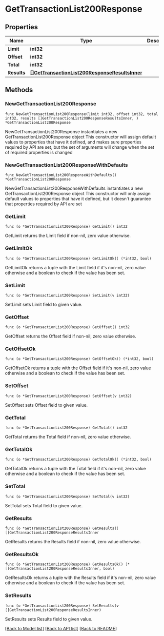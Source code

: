 # GetTransactionList200Response

## Properties

Name | Type | Description | Notes
------------ | ------------- | ------------- | -------------
**Limit** | **int32** |  | 
**Offset** | **int32** |  | 
**Total** | **int32** |  | 
**Results** | [**[]GetTransactionList200ResponseResultsInner**](GetTransactionList200ResponseResultsInner.md) |  | 

## Methods

### NewGetTransactionList200Response

`func NewGetTransactionList200Response(limit int32, offset int32, total int32, results []GetTransactionList200ResponseResultsInner, ) *GetTransactionList200Response`

NewGetTransactionList200Response instantiates a new GetTransactionList200Response object
This constructor will assign default values to properties that have it defined,
and makes sure properties required by API are set, but the set of arguments
will change when the set of required properties is changed

### NewGetTransactionList200ResponseWithDefaults

`func NewGetTransactionList200ResponseWithDefaults() *GetTransactionList200Response`

NewGetTransactionList200ResponseWithDefaults instantiates a new GetTransactionList200Response object
This constructor will only assign default values to properties that have it defined,
but it doesn't guarantee that properties required by API are set

### GetLimit

`func (o *GetTransactionList200Response) GetLimit() int32`

GetLimit returns the Limit field if non-nil, zero value otherwise.

### GetLimitOk

`func (o *GetTransactionList200Response) GetLimitOk() (*int32, bool)`

GetLimitOk returns a tuple with the Limit field if it's non-nil, zero value otherwise
and a boolean to check if the value has been set.

### SetLimit

`func (o *GetTransactionList200Response) SetLimit(v int32)`

SetLimit sets Limit field to given value.


### GetOffset

`func (o *GetTransactionList200Response) GetOffset() int32`

GetOffset returns the Offset field if non-nil, zero value otherwise.

### GetOffsetOk

`func (o *GetTransactionList200Response) GetOffsetOk() (*int32, bool)`

GetOffsetOk returns a tuple with the Offset field if it's non-nil, zero value otherwise
and a boolean to check if the value has been set.

### SetOffset

`func (o *GetTransactionList200Response) SetOffset(v int32)`

SetOffset sets Offset field to given value.


### GetTotal

`func (o *GetTransactionList200Response) GetTotal() int32`

GetTotal returns the Total field if non-nil, zero value otherwise.

### GetTotalOk

`func (o *GetTransactionList200Response) GetTotalOk() (*int32, bool)`

GetTotalOk returns a tuple with the Total field if it's non-nil, zero value otherwise
and a boolean to check if the value has been set.

### SetTotal

`func (o *GetTransactionList200Response) SetTotal(v int32)`

SetTotal sets Total field to given value.


### GetResults

`func (o *GetTransactionList200Response) GetResults() []GetTransactionList200ResponseResultsInner`

GetResults returns the Results field if non-nil, zero value otherwise.

### GetResultsOk

`func (o *GetTransactionList200Response) GetResultsOk() (*[]GetTransactionList200ResponseResultsInner, bool)`

GetResultsOk returns a tuple with the Results field if it's non-nil, zero value otherwise
and a boolean to check if the value has been set.

### SetResults

`func (o *GetTransactionList200Response) SetResults(v []GetTransactionList200ResponseResultsInner)`

SetResults sets Results field to given value.



[[Back to Model list]](../README.md#documentation-for-models) [[Back to API list]](../README.md#documentation-for-api-endpoints) [[Back to README]](../README.md)


